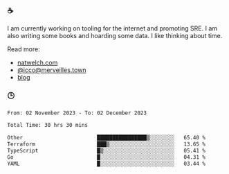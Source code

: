 ### ☕

I am currently working on tooling for the internet and promoting SRE. I am also writing some books and hoarding some data. I like thinking about time. 

Read more:

 - [natwelch.com](https://natwelch.com)
 - [@icco@merveilles.town](https://merveilles.town/@icco)
 - [blog](https://writing.natwelch.com)

### 🕒

<!--START_SECTION:waka-->

```txt
From: 02 November 2023 - To: 02 December 2023

Total Time: 30 hrs 30 mins

Other                        ████████████████▒░░░░░░░░   65.40 %
Terraform                    ███▒░░░░░░░░░░░░░░░░░░░░░   13.65 %
TypeScript                   █▒░░░░░░░░░░░░░░░░░░░░░░░   05.41 %
Go                           █░░░░░░░░░░░░░░░░░░░░░░░░   04.31 %
YAML                         █░░░░░░░░░░░░░░░░░░░░░░░░   03.44 %
```

<!--END_SECTION:waka-->
